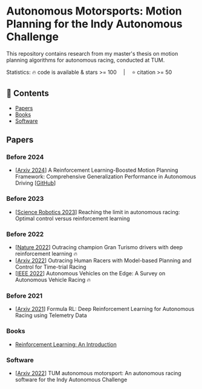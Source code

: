 # Autonomous Motorsports: Motion Planning for the Indy Autonomous Challenge
This repository contains research from my master's thesis on motion planning algorithms for autonomous racing, conducted at TUM.

Statistics: :fire: code is available & stars >= 100 &emsp;|&emsp; :star: citation >= 50

## 📑 Contents
- [Papers](#Papers)
- [Books](#Books)
- [Software](#Software)

<a id="Papers"></a>
## Papers

### Before 2024
- [[Arxiv 2024](https://arxiv.org/pdf/2402.01465.pdf)] A Reinforcement Learning-Boosted Motion Planning Framework: Comprehensive Generalization Performance in Autonomous Driving [[GitHub](https://github.com/TUM-AVS/Frenetix-RL)]


### Before 2023
- [[Science Robotics 2023](https://arxiv.org/pdf/2310.10943.pdf)] Reaching the limit in autonomous racing: Optimal control versus reinforcement learning


### Before 2022
- [[Nature 2022](https://www.nature.com/articles/s41586-021-04357-7)] Outracing champion Gran Turismo drivers with deep reinforcement learning :fire:
- [[Arxiv 2022](https://arxiv.org/pdf/2211.09378.pdf)] Outracing Human Racers with Model-based Planning and Control for Time-trial Racing
- [[IEEE 2022](https://arxiv.org/pdf/2202.07008.pdf)] Autonomous Vehicles on the Edge: A Survey on Autonomous Vehicle Racing :fire:

### Before 2021
- [[Arxiv 2021](https://arxiv.org/pdf/2104.11106.pdf)] Formula RL: Deep Reinforcement Learning for Autonomous Racing using Telemetry Data


<a id="Books"></a>
### Books
- [Reinforcement Learning: An Introduction](https://web.stanford.edu/class/psych209/Readings/SuttonBartoIPRLBook2ndEd.pdf)


<a id="Software"></a>
### Software
- [[Arxiv 2022](https://arxiv.org/ftp/arxiv/papers/2205/2205.15979.pdf)] TUM autonomous motorsport: An autonomous racing software for the Indy Autonomous Challenge
